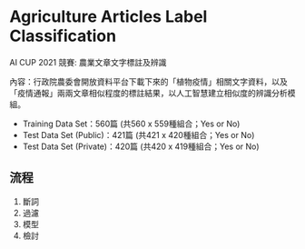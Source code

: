 # Agriculture Articles Label Classification
AI CUP 2021 競賽: 農業文章文字標註及辨識

內容：行政院農委會開放資料平台下載下來的「植物疫情」相關文字資料，以及「疫情通報」兩兩文章相似程度的標註結果，以人工智慧建立相似度的辨識分析模組。

- Training Data Set：560篇 (共560 x 559種組合；Yes or No)
- Test Data Set (Public)：421篇 (共421 x 420種組合；Yes or No)
- Test Data Set (Private)：420篇 (共420 x 419種組合；Yes or No)

## 流程
1. 斷詞
2. 過濾
3. 模型
4. 檢討

